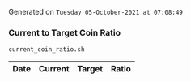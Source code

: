 Generated on `Tuesday 05-October-2021 at 07:08:49`

### Current to Target Coin Ratio
`current_coin_ratio.sh`

Date|Current|Target|Ratio
---|---|---|---
